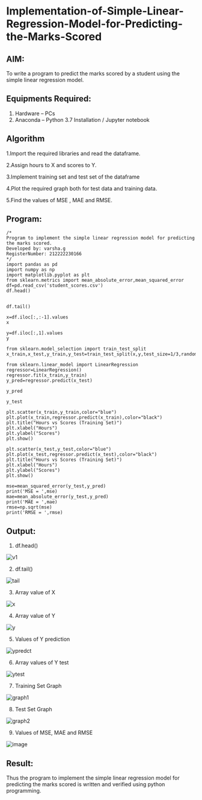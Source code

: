 # Implementation-of-Simple-Linear-Regression-Model-for-Predicting-the-Marks-Scored

## AIM:
To write a program to predict the marks scored by a student using the simple linear regression model.

## Equipments Required:
1. Hardware – PCs
2. Anaconda – Python 3.7 Installation / Jupyter notebook

## Algorithm
1.Import the required libraries and read the dataframe.

2.Assign hours to X and scores to Y.

3.Implement training set and test set of the dataframe

4.Plot the required graph both for test data and training data.

5.Find the values of MSE , MAE and RMSE.



## Program:
```
/*
Program to implement the simple linear regression model for predicting the marks scored.
Developed by: varsha.g
RegisterNumber: 212222230166
*/
import pandas as pd
import numpy as np
import matplotlib.pyplot as plt
from sklearn.metrics import mean_absolute_error,mean_squared_error
df=pd.read_csv('student_scores.csv')
df.head()


df.tail()

x=df.iloc[:,:-1].values
x

y=df.iloc[:,1].values
y

from sklearn.model_selection import train_test_split
x_train,x_test,y_train,y_test=train_test_split(x,y,test_size=1/3,random_state=0)

from sklearn.linear_model import LinearRegression
regressor=LinearRegression()
regressor.fit(x_train,y_train)
y_pred=regressor.predict(x_test)

y_pred

y_test

plt.scatter(x_train,y_train,color="blue")
plt.plot(x_train,regressor.predict(x_train),color="black")
plt.title("Hours vs Scores (Training Set)")
plt.xlabel("Hours")
plt.ylabel("Scores")
plt.show()

plt.scatter(x_test,y_test,color="blue")
plt.plot(x_test,regressor.predict(x_test),color="black")
plt.title("Hours vs Scores (Training Set)")
plt.xlabel("Hours")
plt.ylabel("Scores")
plt.show()

mse=mean_squared_error(y_test,y_pred)
print('MSE = ',mse)
mae=mean_absolute_error(y_test,y_pred)
print('MAE = ',mae)
rmse=np.sqrt(mse)
print('RMSE = ',rmse)

```

## Output:

1. df.head()

![v1](https://user-images.githubusercontent.com/119288183/229331075-16a22235-cdad-45f0-97a9-1f21009a2699.png)


2. df.tail()

![tail](https://user-images.githubusercontent.com/119288183/229331098-05926dc6-cab8-46aa-bf4a-f0e571d3d4d6.png)


3. Array value of X

![x](https://user-images.githubusercontent.com/119288183/229331182-4d6b82fd-f8ab-4ec5-80f3-6221e60b977e.png)


4. Array value of Y

![y](https://user-images.githubusercontent.com/119288183/229331167-82d991a7-47b6-48e5-833c-33ce1b3dc88d.png)

5. Values of Y prediction

![ypredct](https://user-images.githubusercontent.com/119288183/229331206-1cbe9d83-bc81-495c-ba48-49917c0ec901.png)

6. Array values of Y test

![ytest](https://user-images.githubusercontent.com/119288183/229331224-4d72bb36-e9e4-44aa-8ae1-8f197de45330.png)

7. Training Set Graph

![graph1](https://user-images.githubusercontent.com/119288183/229331243-7cb022e6-9619-4ce7-a181-7f579667dc18.png)

8. Test Set Graph

![graph2](https://user-images.githubusercontent.com/119288183/229331248-b6adebf0-5a69-4513-9bf1-956b1a1c8568.png)

9. Values of MSE, MAE and RMSE

![image](https://user-images.githubusercontent.com/119288183/230028103-cf9781a7-6464-4275-bd5b-f3228ccaf56e.png)


## Result:
Thus the program to implement the simple linear regression model for predicting the marks scored is written and verified using python programming.

